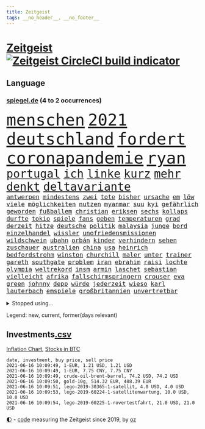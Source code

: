 ```yaml
---
title: Zeitgeist
tags: __no_header__, __no_footer__
---
```


# [Zeitgeist](https://oliz.io/zeitgeist/) [![Zeitgeist CircleCI build indicator](https://circleci.com/gh/ooz/zeitgeist.svg?style=shield)](https://circleci.com/gh/ooz/zeitgeist)

## Language

<h3><a href="https://www.spiegel.de" target="_blank">spiegel.de</a> (4 to 2 occurrences)</h3>
<p style="font-family:monospace">
<span style="font-size:32pt"><a href="news_links.html#menschen" class="current">menschen</a></span>
<span style="font-size:32pt"><a href="news_links.html#2021" class="current">2021</a></span>
<span style="font-size:32pt"><a href="news_links.html#deutschland" class="current">deutschland</a></span>
<span style="font-size:32pt"><a href="news_links.html#fordert" class="current">fordert</a></span>
<span style="font-size:32pt"><a href="news_links.html#coronapandemie" class="current">coronapandemie</a></span>
<span style="font-size:32pt"><a href="news_links.html#ryan" class="current">ryan</a></span>
<br>
<span style="font-size:22pt"><a href="news_links.html#portugal" class="current">portugal</a></span>
<span style="font-size:22pt"><a href="news_links.html#ich" class="current">ich</a></span>
<span style="font-size:22pt"><a href="news_links.html#linke" class="current">linke</a></span>
<span style="font-size:22pt"><a href="news_links.html#kurz" class="current">kurz</a></span>
<span style="font-size:22pt"><a href="news_links.html#mehr" class="current">mehr</a></span>
<span style="font-size:22pt"><a href="news_links.html#denkt" class="current">denkt</a></span>
<span style="font-size:22pt"><a href="news_links.html#deltavariante" class="current">deltavariante</a></span>
<br>
<span style="font-size:12pt"><a href="news_links.html#antwerpen" class="new">antwerpen</a></span>
<span style="font-size:12pt"><a href="news_links.html#mindestens" class="current">mindestens</a></span>
<span style="font-size:12pt"><a href="news_links.html#zwei" class="current">zwei</a></span>
<span style="font-size:12pt"><a href="news_links.html#tote" class="current">tote</a></span>
<span style="font-size:12pt"><a href="news_links.html#bisher" class="current">bisher</a></span>
<span style="font-size:12pt"><a href="news_links.html#ursache" class="current">ursache</a></span>
<span style="font-size:12pt"><a href="news_links.html#em" class="current">em</a></span>
<span style="font-size:12pt"><a href="news_links.html#löw" class="current">löw</a></span>
<span style="font-size:12pt"><a href="news_links.html#viele" class="current">viele</a></span>
<span style="font-size:12pt"><a href="news_links.html#möglichkeiten" class="current">möglichkeiten</a></span>
<span style="font-size:12pt"><a href="news_links.html#nutzen" class="current">nutzen</a></span>
<span style="font-size:12pt"><a href="news_links.html#myanmar" class="current">myanmar</a></span>
<span style="font-size:12pt"><a href="news_links.html#suu" class="current">suu</a></span>
<span style="font-size:12pt"><a href="news_links.html#kyi" class="current">kyi</a></span>
<span style="font-size:12pt"><a href="news_links.html#gefährlich" class="current">gefährlich</a></span>
<span style="font-size:12pt"><a href="news_links.html#geworden" class="current">geworden</a></span>
<span style="font-size:12pt"><a href="news_links.html#fußballem" class="current">fußballem</a></span>
<span style="font-size:12pt"><a href="news_links.html#christian" class="current">christian</a></span>
<span style="font-size:12pt"><a href="news_links.html#eriksen" class="new">eriksen</a></span>
<span style="font-size:12pt"><a href="news_links.html#sechs" class="current">sechs</a></span>
<span style="font-size:12pt"><a href="news_links.html#kollaps" class="current">kollaps</a></span>
<span style="font-size:12pt"><a href="news_links.html#durfte" class="current">durfte</a></span>
<span style="font-size:12pt"><a href="news_links.html#tokio" class="current">tokio</a></span>
<span style="font-size:12pt"><a href="news_links.html#spiele" class="current">spiele</a></span>
<span style="font-size:12pt"><a href="news_links.html#fans" class="current">fans</a></span>
<span style="font-size:12pt"><a href="news_links.html#geben" class="current">geben</a></span>
<span style="font-size:12pt"><a href="news_links.html#temperaturen" class="current">temperaturen</a></span>
<span style="font-size:12pt"><a href="news_links.html#grad" class="current">grad</a></span>
<span style="font-size:12pt"><a href="news_links.html#derzeit" class="current">derzeit</a></span>
<span style="font-size:12pt"><a href="news_links.html#hitze" class="current">hitze</a></span>
<span style="font-size:12pt"><a href="news_links.html#deutsche" class="current">deutsche</a></span>
<span style="font-size:12pt"><a href="news_links.html#politik" class="current">politik</a></span>
<span style="font-size:12pt"><a href="news_links.html#malaysia" class="current">malaysia</a></span>
<span style="font-size:12pt"><a href="news_links.html#junge" class="current">junge</a></span>
<span style="font-size:12pt"><a href="news_links.html#bord" class="current">bord</a></span>
<span style="font-size:12pt"><a href="news_links.html#einzelhandel" class="current">einzelhandel</a></span>
<span style="font-size:12pt"><a href="news_links.html#wissler" class="current">wissler</a></span>
<span style="font-size:12pt"><a href="news_links.html#unofriedensmissionen" class="new">unofriedensmissionen</a></span>
<span style="font-size:12pt"><a href="news_links.html#wildschwein" class="new">wildschwein</a></span>
<span style="font-size:12pt"><a href="news_links.html#ubahn" class="current">ubahn</a></span>
<span style="font-size:12pt"><a href="news_links.html#orbán" class="current">orbán</a></span>
<span style="font-size:12pt"><a href="news_links.html#kinder" class="current">kinder</a></span>
<span style="font-size:12pt"><a href="news_links.html#verhindern" class="current">verhindern</a></span>
<span style="font-size:12pt"><a href="news_links.html#sehen" class="current">sehen</a></span>
<span style="font-size:12pt"><a href="news_links.html#zuschauer" class="current">zuschauer</a></span>
<span style="font-size:12pt"><a href="news_links.html#australien" class="current">australien</a></span>
<span style="font-size:12pt"><a href="news_links.html#china" class="current">china</a></span>
<span style="font-size:12pt"><a href="news_links.html#usa" class="current">usa</a></span>
<span style="font-size:12pt"><a href="news_links.html#heinrich" class="current">heinrich</a></span>
<span style="font-size:12pt"><a href="news_links.html#bedfordstrohm" class="new">bedfordstrohm</a></span>
<span style="font-size:12pt"><a href="news_links.html#winston" class="new">winston</a></span>
<span style="font-size:12pt"><a href="news_links.html#churchill" class="new">churchill</a></span>
<span style="font-size:12pt"><a href="news_links.html#maler" class="new">maler</a></span>
<span style="font-size:12pt"><a href="news_links.html#unter" class="current">unter</a></span>
<span style="font-size:12pt"><a href="news_links.html#trainer" class="current">trainer</a></span>
<span style="font-size:12pt"><a href="news_links.html#gareth" class="new">gareth</a></span>
<span style="font-size:12pt"><a href="news_links.html#southgate" class="new">southgate</a></span>
<span style="font-size:12pt"><a href="news_links.html#problem" class="current">problem</a></span>
<span style="font-size:12pt"><a href="news_links.html#iran" class="current">iran</a></span>
<span style="font-size:12pt"><a href="news_links.html#ebrahim" class="new">ebrahim</a></span>
<span style="font-size:12pt"><a href="news_links.html#raisi" class="new">raisi</a></span>
<span style="font-size:12pt"><a href="news_links.html#lochte" class="new">lochte</a></span>
<span style="font-size:12pt"><a href="news_links.html#olympia" class="current">olympia</a></span>
<span style="font-size:12pt"><a href="news_links.html#weltrekord" class="current">weltrekord</a></span>
<span style="font-size:12pt"><a href="news_links.html#insm" class="new">insm</a></span>
<span style="font-size:12pt"><a href="news_links.html#armin" class="current">armin</a></span>
<span style="font-size:12pt"><a href="news_links.html#laschet" class="current">laschet</a></span>
<span style="font-size:12pt"><a href="news_links.html#sebastian" class="current">sebastian</a></span>
<span style="font-size:12pt"><a href="news_links.html#vielleicht" class="current">vielleicht</a></span>
<span style="font-size:12pt"><a href="news_links.html#afrika" class="current">afrika</a></span>
<span style="font-size:12pt"><a href="news_links.html#fallschirmspringern" class="new">fallschirmspringern</a></span>
<span style="font-size:12pt"><a href="news_links.html#crouser" class="new">crouser</a></span>
<span style="font-size:12pt"><a href="news_links.html#eva" class="current">eva</a></span>
<span style="font-size:12pt"><a href="news_links.html#green" class="current">green</a></span>
<span style="font-size:12pt"><a href="news_links.html#johnny" class="new">johnny</a></span>
<span style="font-size:12pt"><a href="news_links.html#depp" class="new">depp</a></span>
<span style="font-size:12pt"><a href="news_links.html#würde" class="current">würde</a></span>
<span style="font-size:12pt"><a href="news_links.html#jederzeit" class="current">jederzeit</a></span>
<span style="font-size:12pt"><a href="news_links.html#wieso" class="current">wieso</a></span>
<span style="font-size:12pt"><a href="news_links.html#karl" class="current">karl</a></span>
<span style="font-size:12pt"><a href="news_links.html#lauterbach" class="current">lauterbach</a></span>
<span style="font-size:12pt"><a href="news_links.html#emspiele" class="new">emspiele</a></span>
<span style="font-size:12pt"><a href="news_links.html#großbritannien" class="current">großbritannien</a></span>
<span style="font-size:12pt"><a href="news_links.html#unvertretbar" class="new">unvertretbar</a></span>
</p>
<details>
<summary>Stopped using...</summary>
<p class="former" style="font-size:12pt">
bayer(241) coronafälle(240) france(240) gerechtigkeit(240) migrationspolitik(240) mittelfeldspieler(240) zweifelt(240) entdeckten(239) geringer(239) geschichten(239) musiker(239) rb(239) version(239) washington(239) anleger(238) aufgerufen(238) awards(238) brutale(238) forderungen(238) gefiel(238) haare(238) interessiert(238) mike(238) rassistisch(238) streiks(238) tatortvote(238) wirklichkeit(238) überraschende(238) 2050(237) 2500(237) arbeitnehmer(237) betroffenen(237) bildungsministerin(237) entdeckung(237) erzielt(237) genannt(237) influencer(237) jüdische(237) kandidatinnen(237) klimaneutral(237) lohnt(237) torjäger(237) treffer(237) wettbewerb(237) 737(236) benennt(236) fritz(236) gedrängt(236) instanz(236) kommentiert(236) lockdowns(236) ludwigshafen(236) reduziert(236) roth(236) spdpolitikerin(236) straftaten(236) uswirtschaft(236) weshalb(236) zahlreicher(236) 26(235) 39(235) a2(235) bekanntesten(235) beschwerde(235) besonderen(235) egal(235) gleichzeitig(235) hai(235) krankenhäusern(235) punkte(235) schadet(235) schlimmsten(235) schwedischen(235) standort(235) unmut(235) zeugen(235) zlatan(235) 7(234) airbnb(234) bischofskonferenz(234) bundeskanzler(234) bundesweite(234) christen(234) coronalockdown(234) drehen(234) erkennt(234) feminismus(234) future(234) gefechte(234) gestrandet(234) königreichs(234) künstlerin(234) nachfolgerin(234) qualität(234) radikalen(234) rote(234) rüsten(234) schalkes(234) stets(234) untersucht(234) weber(234) airbus(233) alkohol(233) ausweitung(233) betriebe(233) brown(233) cockpit(233) einziges(233) elefanten(233) fünfte(233) gefüllt(233) heran(233) irgendwann(233) klein(233) landen(233) lyon(233) melanie(233) olympique(233) sicherheitsbehörden(233) sparen(233) spätestens(233) tom(233) verweigern(233) atlanta(232) ausweiten(232) bezug(232) britischer(232) depressionen(232) erdgas(232) fridays(232) investiert(232) langer(232) lebt(232) leichter(232) mario(232) nicola(232) nrwinnenminister(232) pompeo(232) raten(232) scheuer(232) tempo(232) vermittlung(232) verstorbenen(232) verzweifelt(232) virologe(232) 33(231) allgäu(231) anlass(231) ausharren(231) beantragen(231) cancel(231) culture(231) gehe(231) heizung(231) kohleausstieg(231) mütter(231) schulden(231) yorker(231) attraktiver(230) bayerntrainer(230) erschütterte(230) feinde(230) fliehen(230) freiburg(230) fördert(230) gesicht(230) hoffenheim(230) höchst(230) impfstoffen(230) kretschmer(230) roboter(230) räumen(230) tasche(230) versorgt(230) vertreter(230) zwang(230) 44(229) angeklagter(229) auswanderer(229) diskussionen(229) eskalieren(229) flüchtlingen(229) geistliche(229) gelöst(229) gesundheit(229) lügen(229) massiven(229) pharmakonzerne(229) restaurant(229) rollstuhl(229) unterschiedlichen(229) verdiente(229) wiederholt(229) zeitalter(229) 27(228) bedarf(228) bedenken(228) dortige(228) drohungen(228) eindringlich(228) erfuhr(228) grundschüler(228) hieß(228) historischen(228) jackson(228) landesregierung(228) marke(228) niederlagen(228) punktet(228) radsport(228) schuss(228) verkehrsminister(228) weichen(228) werkzeug(228) zivilisten(228) ausflug(227) aviv(227) begleiten(227) bußgeld(227) durften(227) gedreht(227) geflogen(227) gelsenkirchen(227) handelte(227) jonas(227) mahnen(227) maximal(227) maximilian(227) nahverkehr(227) rettungsschiff(227) seltener(227) tel(227) teure(227) wochenlang(227) zwischenzeitlich(227) ahnung(226) auswärtigen(226) berufseinstieg(226) branchen(226) familien(226) hessens(226) menschenleben(226) ministerpräsidentin(226) schusswaffen(226) wilson(226) wälder(226) überprüft(226) 10000(225) 24jähriger(225) anlagen(225) auseinander(225) befreit(225) bekämpft(225) berät(225) gewaltsamen(225) goretzka(225) hob(225) häusliche(225) immobilien(225) investitionen(225) katastrophale(225) null(225) politisches(225) schwierigkeiten(225) spaziergang(225) tagelang(225) verspielt(225) volksverhetzung(225) 2011(224) a1(224) amerikanischen(224) beleidigung(224) bus(224) deals(224) debatten(224) energy(224) historisches(224) medikamente(224) messe(224) paderborn(224) präsidentin(224) pünktlich(224) satellitenbild(224) social(224) studium(224) taktik(224) umgehend(224) verkehrsunfall(224) vertritt(224) übt(224) 1500(223) ausfall(223) behaupten(223) freundschaft(223) herzen(223) oma(223) starker(223) verbündete(223) verwüstungen(223) 600(222) bundesstaat(222) trieb(222) volle(222) argentinien(221) besitz(221) dortmunds(221) fortgesetzt(221) fußballprofi(221) gebe(221) gladbach(221) indonesien(221) mesut(221) misshandlungen(221) zielgeraden(221) billie(220) eilish(220) eindämmung(220) empfohlen(220) forschung(220) kanzlerschaft(220) angezündet(219) beschränkungen(219) goldenen(219) matteo(219) verstanden(219) verwandelt(219) ablehnung(218) beschossen(218) dich(218) drücken(218) einbrechen(218) einfacher(218) infektionsrisiko(218) kanzlerkandidatur(218) kritischen(218) organisieren(218) samstagabend(218) spiegelumfrage(218) überraschung(218) angeblicher(217) douglas(217) einnahmen(217) gehirn(217) haushalte(217) häftlinge(217) meinen(217) mitgliedsländer(217) prinzip(217) privat(217) prominentesten(217) stiegen(217) tunesien(217) usrepräsentantenhaus(217) vakzine(217) weltkriegsbombe(217) wittert(217) beschuldigten(216) haaland(216) kehrte(216) überfallen(216) überschwemmungen(216) deutschem(215) fragte(215) geschieht(215) kroos(215) pipeline(215) provokation(215) schrecken(215) schwerverletzte(215) sturgeon(215) verletzten(215) wohnt(215) überprüfen(215) eigenes(214) giuliani(214) lücke(214) probe(214) sonde(214) springen(214) ständig(214) unglaubliche(214) vorgelegt(214) auffällig(213) hall(213) ignorieren(213) le(213) outfit(213) sachsens(213) stellungnahme(213) auszahlung(212) coronabedingt(212) coronaviruspandemie(212) justizministerium(212) netflixserie(212) raab(212) registrieren(212) todesstrafe(212) barnier(211) bestätigte(211) entscheidet(211) erweist(211) mobilfunknetz(211) ringen(211) robben(211) zuckerberg(211) überprüfung(211) bekenntnis(210) bruce(210) einbrecher(210) erfolgreichsten(210) indizien(210) mitfavorit(210) schwärmt(210) untergebracht(210) warm(210) 17jähriger(209) 73(209) amerikas(209) heiligen(209) katja(209) kracht(209) präsidentenwahl(209) stone(209) 19jähriger(208) aufgefunden(208) bundesverfassungsgericht(208) dein(208) digital(208) fehlten(208) führungspositionen(208) philosoph(208) wütende(208) dc(207) engpässe(207) größere(207) kunstwerk(207) top(207) 46(206) dachten(206) eudiplomaten(206) mitarbeiterin(206) rasen(206) telefonat(206) ausgeweitet(205) bunten(205) doha(205) empfehlen(205) jubeln(205) stress(205) ware(205) erkannt(204) erzielten(204) s(204) architekten(203) asteroiden(203) flagge(203) hackerangriff(203) reus(203) tätern(203) whochef(203) blake(202) immens(202) regierungserklärung(202) wuchs(202) fußballweltmeister(201) saintgermain(201) sicherheitsgesetz(201) fließen(200) me(200) klassische(199) onlineplattformen(199) schottische(199) einhalten(197) fame(197) fehlende(197) grünenchefin(197) mischung(197) terroranschlags(197) abermals(196) feierten(196) gewaltsame(196) ksk(196) royale(196) cover(195) lieferanten(195) palmer(195) south(195) ungeklärt(195) wiedergewählt(195) anschlägen(194) daxkonzern(194) trauma(194) verzeichnen(194) angewiesen(193) coronaeinschränkungen(193) flughafens(193) himalaja(193) portal(193) schwört(193) verzögerungen(193) wahr(193) bezirk(192) bundesparteitag(192) 39jährigen(191) dutzend(191) eisberg(191) gesundheitsdienst(191) gewannen(191) nannten(190) sozial(190) vogel(190) vertraute(189) aussortiert(187) barth(186) beliebten(186) dichter(186) müttern(186) 300000(185) beratungen(185) kameraden(185) kretschmann(185) offensichtlich(185) personelle(185) stehlen(185) vorfällen(185) winfried(185) ermordete(184) tanzen(184) diesjährigen(183) farben(183) karlsruhe(183) klischees(183) rwe(183) evangelische(182) herausforderungen(182) unrealistisch(182) araber(181) befrieden(181) johannes(181) rückgängig(181) startup(181) stellenabbau(181) abschottung(180) voraussichtlich(180) edin(179) plänen(179) renault(179) überlastet(178) genehmigen(176) impfzentrum(176) zoom(176) berufswahl(175) eingeliefert(175) hagen(175) rollstuhlfahrer(175) smart(175) spacex(175) datenschutz(174) strukturen(174) coronafolgen(173) umzugehen(173) verpflichtend(173) ausgeblieben(172) janet(172) kursieren(172) flüchteten(171) privatpersonen(171) revival(171) beerdigt(169) fabian(169) ibrahimović(169) sancho(169) tolle(169) dreyer(168) heimsieg(168) malu(168) koblenz(167) noah(167) usarbeitsmarkt(167) 43jähriger(166) billiger(166) brachten(166) trugen(166) verdächtig(166) versammelt(166) weltmeisterin(166) arnd(164) popsängerin(164) warme(164) 1975(163) durchhalten(163) entzug(163) mandanten(162) 58(161) bundeskabinett(161) gesundheitsministers(161) ustruppen(161) schärfer(160) ausliefern(159) berühmtesten(159) kraftwerk(159) angestellten(158) helmut(158) bürokratie(156) mail(156) geldtransporter(155) hartz(155) kollidierte(155) rekorde(155) bali(154) coronawochenüberblick(154) teneriffa(154) weimar(154) eruptionen(153) flogen(153) kleinere(153) gerechter(152) stoffe(152) terzić(151) 15jährige(150) karolina(150) morddrohungen(150) saisonende(150) gedicht(149) bätzing(148) dürre(148) richtlinien(148) aussetzen(147) gesendet(147) groko(147) beifahrer(146) entlarven(146) edeka(144) festgesetzt(144) flüchtlingslagern(144) harren(143) verschlimmert(143) überschatten(143) stadionsprecher(142) berüchtigte(140) jener(140) stromversorgung(140) urlaubsinsel(140) versunkenen(140) anfragen(139) benachbarten(139) motorroller(138) positionieren(138) aushelfen(137) wonach(137) freilassen(136) geheim(136) 46jähriger(134) arbeitsgericht(134) höheres(134) papiere(134) rückweg(134) schutzvorkehrungen(134) dna(133) edinburgh(133) entgehen(133) strafgerichtshof(133) trainers(133) absetzen(132) führungswechsel(132) höhenflug(132) juristische(132) jagt(131) polizeibeamte(131) impftermin(130) jahn(130) schlaf(130) entschärfung(129) rammt(129) ersparnisse(128) fakenews(128) fragwürdigen(128) gestohlenen(128) glasgow(128) indonesischen(128) pokalsieger(128) pantherstar(126) infos(125) irische(125) iv(125) konfrontation(125) sir(125) häusern(124) java(124) leuchtet(124) schrittweise(124) terrororganisation(124) zulauf(124) erschleichen(123) pleiten(123) verheißt(123) willis(123) benutzen(122) kobe(122) delmenhorst(121) offline(121) agenda(120) amazons(120) dfbpräsident(120) lauert(120) verstärkte(120) freundlich(119) luxemburg(119) neuwahl(119) pokalfinale(119) gegeneinander(118) abmachung(117) pkwmaut(117) ehrgeizige(116) gemüse(116) master(115) spielzeug(115) typs(115) anrufe(114) datingapp(114) grundstück(114) matratze(114) teilzunehmen(114) aufmarsch(113) erschlagen(113) fügte(113) angemessene(112) fuhren(112) gleicht(112) öffnungen(112) bamberg(111) beratungsstelle(110) marina(110) aufmachen(109) bildungssystem(109) bryant(109) gelähmt(109) erlass(108) stürze(108) manson(107) marilyn(107) abgefangen(106) berechtigte(106) direkte(106) reparatur(105) traktiert(105) benannt(104) goldbarren(104) üblich(104) belästigt(103) eingriffe(103) gezahlt(103) brannten(102) river(102) sprengt(102) festen(101) hortet(101) dogecoin(100) mobbing(100) chile(99) draghi(99) grab(99) impfschutz(99) sicherheitskräften(99) weltkriegsbomben(99) wöchentlich(99) kreuzfahrten(98) nachgebessert(98) rendite(98) weiblich(98) benachteiligten(97) fahrlässige(97) indiens(97) trieben(97) bedingung(96) elektronischen(96) baron(95) streich(95) exportieren(94) nebenwirkung(94) seen(94) vergewaltigte(94) ambitioniertes(93) protestaktion(93) antwortet(92) bereicherung(92) notstand(92) 20jährige(91) fragwürdiges(91) gefeierte(91) palästinensischer(91) wahlomat(91) 730000(90) ausgegraben(90) can't(90) dreieck(90) fahrradbranche(90) formate(90) fußballspieler(90) machtmissbrauch(90) magen(90) angriffs(89) lösten(89) taktischen(89) thermometer(89) undenkbar(89) vincent(89) arroganz(88) emirat(88) frieren(88) japanerin(88) linkenvorsitzende(88) psychologischen(88) recherche(88) rechtsmediziner(88) schutzwirkung(88) verstörend(88) bombardierung(87) eliteeinheit(87) fahrradunfall(87) fassungslos(87) gereicht(87) verbots(87) ehrliche(86) erfüllte(86) royal(86) sexistische(86) steuersenkungen(86) acts(85) beendeten(85) bürgermeisters(85) gegnerin(85) melilla(85) natotruppen(85) rausch(85) unverständnis(85) vergnügungsparks(85) botschafterin(84) lehrstunde(84) montagmorgen(84) strich(84) inhalten(83) oprah(83) pen(83) phasen(83) umgangs(83) winfrey(83) 313(82) 41jährigen(82) fahrrädern(82) gesundheitsschutz(82) hilferuf(82) obduziert(82) spannender(82) steuerlich(82) universelle(82) beliebteste(81) bundesinstitut(81) francisco(81) mordanklage(81) raketenangriffen(81) zurückgekehrt(81) großereignis(80) internetriesen(80) jayz(80) mitmachen(80) befestigt(79) niemals(79) vorrangig(79) aires(78) buenos(78) globes(78) teenagerin(78) täuschen(78) verborgene(78) ökologisch(78) hitlerbilder(77) knoblauch(77) marokkanischen(77) mosambik(77) orte(77) förderschulen(76) regionalen(76) sexualisierter(76) steuersätzen(76) studienfach(76) unabhängigkeitsbewegung(76) unbeschadet(76) vernehmung(76) vorgesetzte(76) angefahren(75) anwender(75) cduabgeordnete(75) herkömmliche(75) seenotrettungsschiff(75) sicherheitsauflagen(75) aktivistengruppe(74) aufräumen(74) buchstaben(74) exzesse(74) kreuz(74) thessaloniki(74) uskonservativen(74) angesteuert(73) goldener(73) löws(73) schieflage(73) dramatisches(72) erforschung(72) hausarztpraxen(72) hawks(72) hingewiesen(72) viertes(72) ansteigen(71) betet(71) gdl(71) lokführergewerkschaft(71) lokführern(71) studienergebnisse(71) zyklon(71) zürich(71) adams(70) jogi(70) michigan(70) watt(70) dagmar(69) fahrender(69) patentschutz(69) verharrt(69) algorithmen(68) angriffswelle(68) diskriminierte(68) einnahme(68) musst(68) gekracht(67) kampl(67) press(67) room(67) vergewaltigers(67) weltberühmt(67) jordanien(66) niederlegen(66) freizeittipps(65) harmloser(65) immunisiert(65) realistisch(65) verglich(65) überraschendste(65) aussichtsreichen(64) boxen(64) lea(64) sofortiger(64) ustalkerin(64) zweitimpfung(64) 2001(63) nagelsmann(63) niedergelassene(63) seid(63) sicherheitslücke(63) eingebunden(62) gift(62) rassistisches(62) übernehme(62) dunkel(61) jährlich(61) kürzester(61) mitgliedern(61) zauberwürfel(61) impfstoffexporte(60) staatsanwälte(60) unangemessene(60) vergrub(60) geklappt(59) landesarbeitsgericht(59) witwe(59) ermittlungsverfahren(58) raubzug(58) 15jähriger(57) dubiosen(57) elfjährige(57) kundgebungen(57) aufzuhalten(56) kebekus(56) leichtathleten(56) massagesalons(56) gehälter(55) segnen(55) impftempo(54) masters(54) 1974(53) 35jährige(53) angehalten(53) deutschisraelische(53) gauweiler(53) güter(53) missglückten(53) ostküste(53) teilzeit(53) unbeteiligte(53) abwärts(52) aufsteigt(51) tee(51) zugeständnisse(51) chauvin(50) derek(50) schlaganfälle(50) sesamstraße(50) afroamerikaners(49) gerichtstermine(49) gerichtsverhandlung(49) jr(49) kürzer(49) nordafrika(49) radfahren(49) regionale(49) schönheitswettbewerb(49) klimabilanz(48) kritikerin(48) verlag(48) anrainer(47) auszugeben(47) expolizist(47) impfziel(47) krankgemeldet(47) kuss(47) enkeltrick(46) geschädigten(46) grenzzaun(46) großflächig(46) kleinerer(46) käse(46) platten(46) scheuers(46) tierwesen(46) joseph(45) kraus(45) scrollen(45) tätowierungen(45) 5500(44) ressourcen(44) berlinzehlendorf(43) brüsseler(43) genitalverstümmelung(43) kniet(43) raubüberfall(43) schulnoten(43) veto(43) viola(43) zehlendorf(43) boseman(42) chadwick(42) lösegeld(42) menschliches(42) posthum(42) 1400(41) 54jähriger(41) borissow(41) campingplatz(41) cduführung(41) covid19infektion(41) deeskalation(41) demokratiefördergesetz(41) labour(41) packenden(41) ulrike(41) bojko(40) fotobuch(40) gesegnet(39) nachrichtenportal(39) rtlshow(39) zurückhalten(39) benzema(38) statistik(38) wandeln(38) ängsten(38) dublin(37) handelskammer(37) inland(37) sarg(37) seychellen(37) unternehmenssteuern(37) usmagazin(37) abstiegsgefährdete(35) aufgebrachte(35) bezweifeln(35) heldin(35) naturgesetze(35) verabschiedete(35) walters(35) aufrüstung(34) edmund(34) mehrkosten(34) wütenden(34) alibaba(33) außenministers(33) biografie(33) kuh(33) rekordstrafe(33) beleidigend(32) cyberattacke(32) spekulation(32) tunesischen(32) untergang(32) forschungsministerin(30) geschleudert(30) verbrennungsmotoren(30) ökozid(30) bayernlegende(29) blinkt(29) freihandelsabkommen(29) kids(29) teamleiterin(29) abliefern(28) basketballpokal(28) betriebsärzte(28) sehnt(28) verlieben(28) ähnlichen(28) adi(27) düsseldorfer(27) hütter(27) ehejahren(26) kennengelernt(26) steuererleichterungen(26) absenken(25) afghanischen(25) erstimpfung(25) klauseln(25) regionalregierung(25) ungewollte(25) abi(24) dinosaurierart(24) dutzender(24) konkurrenzkampf(24) lebensgefährlichen(24) spitzenkandidatur(24) travolta(24) coronaopfer(23) cyberangriffe(23) gegenstände(23) genutztes(23) iris(23) kinderreportern(23) pandemiebedingten(23) speech(23) dgb(22) dynamo(22) geschosse(22) kleinklein(22) kontaktbeschränkung(22) pokémonsammelkarten(22) wissenschaftliche(22) zündete(22) aufwendigen(21) passé(21) videotest(21) reiter(20) agenten(19) co₂abgabe(19) grünenanhänger(19) spdchef(19) englisch(18) ermutigende(18) fastenbrechen(18) hohes(18) krematorien(18) polizeistation(18) prosieben(18) raketenbeschuss(18) schnellstmöglich(18) spinne(18) vierjähriger(18) auslandsgeheimdienst(17) begraben(17) einheiten(17) planten(17) wahlperiode(17) überarbeitung(17) auszeichnung(16) beatrice(16) hartes(16) hinreißen(16) wandlung(16) klimaschutzgesetz(15) klimaschutzgesetzes(15) produkten(15) wachsamkeit(15) bnd(14) chefredakteurin(14) einstimmen(14) eskalierten(14) hrubesch(14) leistet(14) mettmann(14) beleg(13) gefängnisstrafen(13) impfdrängler(13) milliardenschwere(13) soße(13) stolpert(13) küstenstadt(12) mondmission(12) schmuggeln(12) schüttete(12) terzic(12) westdeutschen(12) absolute(11) akzeptabel(11) bewerbungen(11) lippen(11) ziemiak(11)
</p>
</details>
<p>Legend: <span class="new">new</span>, <span class="current">current</span>, <span class="former">former(days relevant)</span></p>

## Investments[.csv](investments.csv)

[Inflation Chart](https://inflationchart.com),
[Stocks in BTC](https://stonksinbtc.xyz/)

```
date, investment, buy price, sell price
2021-06-16 10:09:49, 1-EUR, 1.21 USD, 1.21 USD
2021-06-16 10:09:49, 1-EUR, 7.75 CNY, 7.75 CNY
2021-06-16 10:09:49, crude-oil-brent-barrel, 74.2 USD, 74.2 USD
2021-06-16 10:09:50, gold-10g, 514.32 EUR, 488.39 EUR
2021-06-16 10:09:51, lego-2019-30365-1-satellit, 4.0 USD, 4.0 USD
2021-06-16 10:09:53, lego-2019-60224-1-satellitenwartung, 10.0 USD, 10.0 USD
2021-06-16 10:09:54, lego-2019-60225-1-rovertestfahrt, 21.0 USD, 21.0 USD
```

<footer>
<a href="javascript:toggleTheme()" class="nav">🌓</a>
- <a href="https://github.com/ooz/zeitgeist">code</a> measuring the Zeitgeist since 2019, by <a href="https://oliz.io">oz</a>
</footer>
